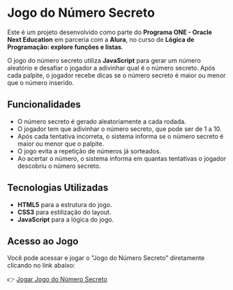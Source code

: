 # Jogo do Número Secreto

Este é um projeto desenvolvido como parte do **Programa ONE - Oracle Next Education** em parceria com a **Alura**, no curso de **Lógica de Programação: explore funções e listas**.

O jogo do número secreto utiliza **JavaScript** para gerar um número aleatório e desafiar o jogador a adivinhar qual é o número secreto. Após cada palpite, o jogador recebe dicas se o número secreto é maior ou menor que o número inserido.

## Funcionalidades

- O número secreto é gerado aleatoriamente a cada rodada.
- O jogador tem que adivinhar o número secreto, que pode ser de 1 a 10.
- Após cada tentativa incorreta, o sistema informa se o número secreto é maior ou menor que o palpite.
- O jogo evita a repetição de números já sorteados.
- Ao acertar o número, o sistema informa em quantas tentativas o jogador descobriu o número secreto.

## Tecnologias Utilizadas

- **HTML5** para a estrutura do jogo.
- **CSS3** para estilização do layout.
- **JavaScript** para a lógica do jogo.

## Acesso ao Jogo

Você pode acessar e jogar o "Jogo do Número Secreto" diretamente clicando no link abaixo:

👉 [Jogar Jogo do Número Secreto](https://elisirons.github.io/jogoNumeroSecreto/)

